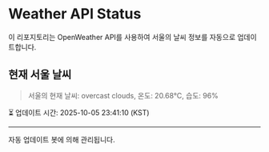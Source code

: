 
# Weather API Status

이 리포지토리는 OpenWeather API를 사용하여 서울의 날씨 정보를 자동으로 업데이트합니다.

## 현재 서울 날씨
> 서울의 현재 날씨: overcast clouds, 온도: 20.68°C, 습도: 96%

⏳ 업데이트 시간: 2025-10-05 23:41:10 (KST)

---
자동 업데이트 봇에 의해 관리됩니다.
